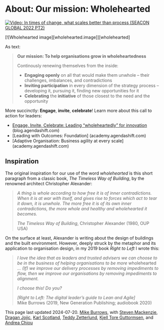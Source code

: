 # About: Our mission: Wholehearted

[![Video: In times of change, what scales better than process (SEACON GLOBAL 2022 PT2)](https://www.youtube.com/embed/ozicj7SyzjY)](https://www.youtube.com/watch?v=Dr5iAUvTCWk)

[![Wholehearted image][wholehearted.image]][wholehearted]


As text:

> **Our mission: To help organisations grow in wholeheartedness**
>
> Continously renewing themselves from the inside:
> 
> * **Engaging openly** on all that would make them unwhole – their challenges, imbalances, and contradictions
> * **Inviting participation** in every dimension of the strategy process – developing it, pursuing it, finding new opportunities for it
> * **Celebrating** the **initiative** of those closest to the need and the opportunity

More succinctly: **Engage**, **invite**, **celebrate**! Learn more about this call to action for leaders:

 * [Engage, Invite, Celebrate: Leading “wholeheartedly” for innovation](https://blog.agendashift.com/2024/07/11/engage-invite-celebrate-leading-wholeheartedly-for-innovation/) (blog.agendashift.com)
 * [Leading with Outcomes: Foundation] (academy.agendashift.com)
 * [Adaptive Organisation: Business agility at every scale] (academy.agendashift.com)

## Inspiration

The original inspiration for our use of the word *wholehearted* is this short paragraph from a classic book, *The Timeless Way of Building*, by the renowned architect Christopher Alexander:

> *A thing is whole according to how free it is of inner contradictions. When it is at war with itself, and gives rise to forces which act to tear it down, it is unwhole. The more free it is of its own inner contradictions, the more whole and healthy and wholehearted it becomes.*
>
> *The Timeless Way of Building*, Christopher Alexander (1980, OUP USA)

On the surface at least, Alexander is writing about the design of buildings and the built environment. However, deeply struck by the metaphor and its application to organisation design, in my 2019 book *Right to Left* I wrote this:

> *I love the idea that as leaders and trusted advisers we can choose to be in the business of helping organisations to be more* wholehearted *... (If) we improve our delivery processes by removing impediments to flow, then we improve our organisations by removing impediments to alignment.*
>
> *I choose this! Do you?*
>
> *[Right to Left: The digital leader’s guide to Lean and Agile]*  
> Mike Burrows (2019, New Generation Publishing; audiobook 2020)


This page last updated 2024-07-20. [Mike Burrows](https://www.agendashift.com/partners/08HVCvp/Mike+Burrows), with [Steven Mackenzie](https://www.agendashift.com/partners/08K8GjA/Steven+Mackenzie), [Dragan Jojic](https://www.agendashift.com/partners/04WdraL/Dragan+Jojic), [Karl Scotland](https://www.agendashift.com/partners/072GMPG/Karl+Scotland), [Teddy Zetterlund](https://www.agendashift.com/partners/06xh2hp/Teddy+Zetterlund), [Kjell Tore Guttormsen](https://www.agendashift.com/partners/07tzUV8/Kjell+Tore+Guttormsen), and [Andrea Chiou](https://www.agendashift.com/partners/09L3QHa/Andrea+Chiou)
